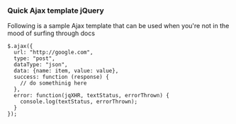 ### Quick Ajax template jQuery

Following is a sample Ajax template that can be used when you're not in the mood of surfing through docs

```
$.ajax({
  url: "http://google.com",
  type: "post",
  dataType: "json",
  data: {name: item, value: value},
  success: function (response) {
    // do somethinig here
  },
  error: function(jqXHR, textStatus, errorThrown) {
    console.log(textStatus, errorThrown);
  }
});
```